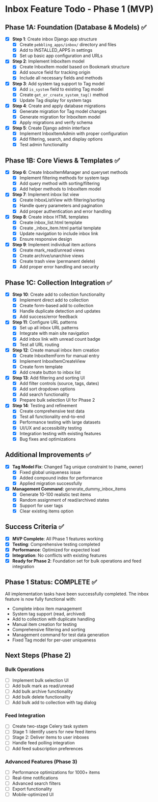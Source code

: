 # Inbox Feature Todo - Phase 1 (MVP)

## Phase 1A: Foundation (Database & Models) ✅

- [x] **Step 1**: Create inbox Django app structure
  - [x] Create `pebbling_apps/inbox/` directory and files
  - [x] Add to INSTALLED_APPS in settings
  - [x] Set up basic app configuration and URLs

- [x] **Step 2**: Implement InboxItem model
  - [x] Create InboxItem model based on Bookmark structure
  - [x] Add source field for tracking origin
  - [x] Include all necessary fields and methods

- [x] **Step 3**: Add system tag support to Tag model
  - [x] Add `is_system` field to existing Tag model
  - [x] Create `get_or_create_system_tag()` method
  - [x] Update Tag display for system tags

- [x] **Step 4**: Create and apply database migrations
  - [x] Generate migration for Tag model changes
  - [x] Generate migration for InboxItem model
  - [x] Apply migrations and verify schema

- [x] **Step 5**: Create Django admin interface
  - [x] Implement InboxItemAdmin with proper configuration
  - [x] Add filtering, search, and display options
  - [x] Test admin functionality

## Phase 1B: Core Views & Templates ✅

- [x] **Step 6**: Create InboxItemManager and queryset methods
  - [x] Implement filtering methods for system tags
  - [x] Add query method with sorting/filtering
  - [x] Add helper methods to InboxItem model

- [x] **Step 7**: Implement inbox list view
  - [x] Create InboxListView with filtering/sorting
  - [x] Handle query parameters and pagination
  - [x] Add proper authentication and error handling

- [x] **Step 8**: Create inbox HTML templates
  - [x] Create inbox_list.html template
  - [x] Create _inbox_item.html partial template
  - [x] Update navigation to include inbox link
  - [x] Ensure responsive design

- [x] **Step 9**: Implement individual item actions
  - [x] Create mark_read/unread views
  - [x] Create archive/unarchive views  
  - [x] Create trash view (permanent delete)
  - [x] Add proper error handling and security

## Phase 1C: Collection Integration ✅

- [x] **Step 10**: Create add to collection functionality
  - [x] Implement direct add to collection
  - [x] Create form-based add to collection
  - [x] Handle duplicate detection and updates
  - [x] Add success/error feedback

- [x] **Step 11**: Configure URL patterns
  - [x] Set up all inbox URL patterns
  - [x] Integrate with main site navigation
  - [x] Add inbox link with unread count badge
  - [x] Test all URL routing

- [x] **Step 12**: Create manual inbox item creation
  - [x] Create InboxItemForm for manual entry
  - [x] Implement InboxItemCreateView
  - [x] Create form template
  - [x] Add create button to inbox list

- [x] **Step 13**: Add filtering and sorting UI
  - [x] Add filter controls (source, tags, dates)
  - [x] Add sort dropdown options
  - [x] Add search functionality
  - [x] Prepare bulk selection UI for Phase 2

- [x] **Step 14**: Testing and refinement
  - [x] Create comprehensive test data
  - [x] Test all functionality end-to-end
  - [x] Performance testing with large datasets
  - [x] UI/UX and accessibility testing
  - [x] Integration testing with existing features
  - [x] Bug fixes and optimizations

## Additional Improvements ✅

- [x] **Tag Model Fix**: Changed Tag unique constraint to (name, owner)
  - [x] Fixed global uniqueness issue
  - [x] Added compound index for performance
  - [x] Applied migration successfully

- [x] **Management Command**: generate_dummy_inbox_items
  - [x] Generate 10-100 realistic test items
  - [x] Random assignment of read/archived states
  - [x] Support for user tags
  - [x] Clear existing items option

## Success Criteria ✅

- [x] **MVP Complete**: All Phase 1 features working
- [x] **Testing**: Comprehensive testing completed
- [x] **Performance**: Optimized for expected load
- [x] **Integration**: No conflicts with existing features
- [x] **Ready for Phase 2**: Foundation set for bulk operations and feed integration

## Phase 1 Status: COMPLETE ✅

All implementation tasks have been successfully completed. The inbox feature is now fully functional with:
- Complete inbox item management
- System tag support (read, archived)
- Add to collection with duplicate handling
- Manual item creation for testing
- Comprehensive filtering and sorting
- Management command for test data generation
- Fixed Tag model for per-user uniqueness

## Next Steps (Phase 2)

### Bulk Operations
- [ ] Implement bulk selection UI
- [ ] Add bulk mark as read/unread
- [ ] Add bulk archive functionality
- [ ] Add bulk delete functionality
- [ ] Add bulk add to collection with tag dialog

### Feed Integration
- [ ] Create two-stage Celery task system
- [ ] Stage 1: Identify users for new feed items
- [ ] Stage 2: Deliver items to user inboxes
- [ ] Handle feed polling integration
- [ ] Add feed subscription preferences

### Advanced Features (Phase 3)
- [ ] Performance optimizations for 1000+ items
- [ ] Real-time notifications
- [ ] Advanced search filters
- [ ] Export functionality
- [ ] Mobile-optimized UI